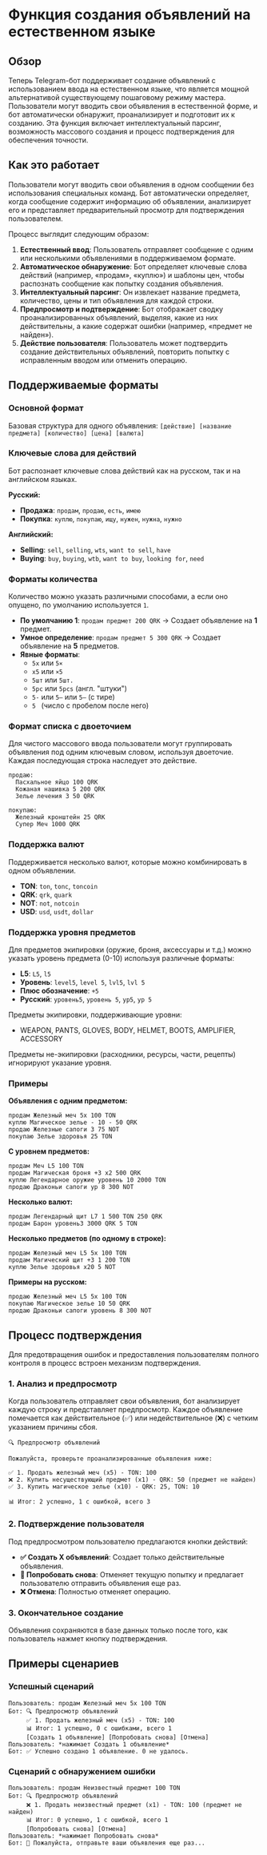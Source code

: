 # Функция создания объявлений на естественном языке

## Обзор

Теперь Telegram-бот поддерживает создание объявлений с использованием ввода на естественном языке, что является мощной альтернативой существующему пошаговому режиму мастера. Пользователи могут вводить свои объявления в естественной форме, и бот автоматически обнаружит, проанализирует и подготовит их к созданию. Эта функция включает интеллектуальный парсинг, возможность массового создания и процесс подтверждения для обеспечения точности.

## Как это работает

Пользователи могут вводить свои объявления в одном сообщении без использования специальных команд. Бот автоматически определяет, когда сообщение содержит информацию об объявлении, анализирует его и представляет предварительный просмотр для подтверждения пользователем.

Процесс выглядит следующим образом:
1.  **Естественный ввод**: Пользователь отправляет сообщение с одним или несколькими объявлениями в поддерживаемом формате.
2.  **Автоматическое обнаружение**: Бот определяет ключевые слова действий (например, «продам», «куплю») и шаблоны цен, чтобы распознать сообщение как попытку создания объявления.
3.  **Интеллектуальный парсинг**: Он извлекает название предмета, количество, цены и тип объявления для каждой строки.
4.  **Предпросмотр и подтверждение**: Бот отображает сводку проанализированных объявлений, выделяя, какие из них действительны, а какие содержат ошибки (например, «предмет не найден»).
5.  **Действие пользователя**: Пользователь может подтвердить создание действительных объявлений, повторить попытку с исправленным вводом или отменить операцию.

## Поддерживаемые форматы

### Основной формат
Базовая структура для одного объявления:
`[действие] [название предмета] [количество] [цена] [валюта]`

### Ключевые слова для действий
Бот распознает ключевые слова действий как на русском, так и на английском языках.

**Русский:**
*   **Продажа**: `продам`, `продаю`, `есть`, `имею`
*   **Покупка**: `куплю`, `покупаю`, `ищу`, `нужен`, `нужна`, `нужно`

**Английский:**
*   **Selling**: `sell`, `selling`, `wts`, `want to sell`, `have`
*   **Buying**: `buy`, `buying`, `wtb`, `want to buy`, `looking for`, `need`

### Форматы количества
Количество можно указать различными способами, а если оно опущено, по умолчанию используется `1`.

*   **По умолчанию 1**: `продам предмет 200 QRK` → Создает объявление на **1** предмет.
*   **Умное определение**: `продам предмет 5 300 QRK` → Создает объявление на **5** предметов.
*   **Явные форматы**:
    *   `5x` или `5×`
    *   `x5` или `×5`
    *   `5шт` или `5шт.`
    *   `5pc` или `5pcs` (англ. "штуки")
    *   `5-` или `5–` или `5—` (с тире)
    *   `5 ` (число с пробелом после него)

### Формат списка с двоеточием
Для чистого массового ввода пользователи могут группировать объявления под одним ключевым словом, используя двоеточие. Каждая последующая строка наследует это действие.
```
продаю:
  Пасхальное яйцо 100 QRK
  Кожаная нашивка 5 200 QRK
  Зелье лечения 3 50 QRK

покупаю:
  Железный кронштейн 25 QRK
  Супер Меч 1000 QRK
```

### Поддержка валют
Поддерживается несколько валют, которые можно комбинировать в одном объявлении.
*   **TON**: `ton`, `tonc`, `toncoin`
*   **QRK**: `qrk`, `quark`
*   **NOT**: `not`, `notcoin`
*   **USD**: `usd`, `usdt`, `dollar`

### Поддержка уровня предметов
Для предметов экипировки (оружие, броня, аксессуары и т.д.) можно указать уровень предмета (0-10) используя различные форматы:
*   **L5**: `L5`, `l5`
*   **Уровень**: `level5`, `level 5`, `lvl5`, `lvl 5`
*   **Плюс обозначение**: `+5`
*   **Русский**: `уровень5`, `уровень 5`, `ур5`, `ур 5`

Предметы экипировки, поддерживающие уровни:
- WEAPON, PANTS, GLOVES, BODY, HELMET, BOOTS, AMPLIFIER, ACCESSORY

Предметы не-экипировки (расходники, ресурсы, части, рецепты) игнорируют указание уровня.

### Примеры

**Объявления с одним предметом:**
```
продам Железный меч 5x 100 TON
куплю Магическое зелье - 10 - 50 QRK
продаю Железные сапоги 3 75 NOT
покупаю Зелье здоровья 25 TON
```

**С уровнем предметов:**
```
продам Меч L5 100 TON
продам Магическая броня +3 x2 500 QRK
куплю Легендарное оружие уровень 10 2000 TON
продаю Драконьи сапоги ур 8 300 NOT
```

**Несколько валют:**
```
продам Легендарный щит L7 1 500 TON 250 QRK
продам Барон уровень3 3000 QRK 5 TON
```

**Несколько предметов (по одному в строке):**
```
продам Железный меч L5 5x 100 TON
продам Магический щит +3 1 200 TON  
куплю Зелье здоровья x20 5 NOT
```

**Примеры на русском:**
```
продаю Железный меч L5 5x 100 TON
покупаю Магическое зелье 10 50 QRK
продаю Драконьи сапоги уровень 8 300 NOT
```

## Процесс подтверждения

Для предотвращения ошибок и предоставления пользователям полного контроля в процесс встроен механизм подтверждения.

### 1. Анализ и предпросмотр
Когда пользователь отправляет свои объявления, бот анализирует каждую строку и представляет предпросмотр. Каждое объявление помечается как действительное (✅) или недействительное (❌) с четким указанием причины сбоя.

```
🔍 Предпросмотр объявлений

Пожалуйста, проверьте проанализированные объявления ниже:

✅ 1. Продать железный меч (x5) - TON: 100
❌ 2. Купить несуществующий предмет (x1) - QRK: 50 (предмет не найден)
✅ 3. Купить магическое зелье (x10) - QRK: 25, TON: 10

📊 Итог: 2 успешно, 1 с ошибкой, всего 3
```

### 2. Подтверждение пользователя
Под предпросмотром пользователю предлагаются кнопки действий:
*   **✅ Создать X объявлений**: Создает только действительные объявления.
*   **🔄 Попробовать снова**: Отменяет текущую попытку и предлагает пользователю отправить объявления еще раз.
*   **❌ Отмена**: Полностью отменяет операцию.

### 3. Окончательное создание
Объявления сохраняются в базе данных только после того, как пользователь нажмет кнопку подтверждения.

## Примеры сценариев

### Успешный сценарий
```
Пользователь: продам Железный меч 5x 100 TON
Бот: 🔍 Предпросмотр объявлений
     ✅ 1. Продать железный меч (x5) - TON: 100
     📊 Итог: 1 успешно, 0 с ошибками, всего 1
     [Создать 1 объявление] [Попробовать снова] [Отмена]
Пользователь: *нажимает Создать 1 объявление*
Бот: ✅ Успешно создано 1 объявление. 0 не удалось.
```

### Сценарий с обнаружением ошибки
```
Пользователь: продам Неизвестный предмет 100 TON
Бот: 🔍 Предпросмотр объявлений
     ❌ 1. Продать неизвестный предмет (x1) - TON: 100 (предмет не найден)
     📊 Итог: 0 успешно, 1 с ошибкой, всего 1
     [Попробовать снова] [Отмена]
Пользователь: *нажимает Попробовать снова*
Бот: 📝 Пожалуйста, отправьте ваши объявления еще раз...
```

